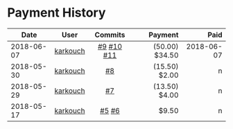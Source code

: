 # Payment History


| Date | User  | Commits | Payment | Paid |
| --- | --- | :---: |---: | ---: |
| 2018-06-07 | [karkouch](https://github.com/karkouch) | [#9](https://github.com/netserva/hcp/pull/9) [#10](https://github.com/netserva/hcp/pull/10) [#11](https://github.com/netserva/hcp/pull/11)| (50.00) $34.50 | 2018-06-07
| 2018-05-30 | [karkouch](https://github.com/karkouch) | [#8](https://github.com/netserva/hcp/pull/8) | (15.50) $2.00 | n
| 2018-05-29 | [karkouch](https://github.com/karkouch) | [#7](https://github.com/netserva/hcp/pull/7) | (13.50) $4.00 | n
| 2018-05-17 | [karkouch](https://github.com/karkouch) | [#5](https://github.com/netserva/hcp/pull/5) [#6](https://github.com/netserva/hcp/pull/6) | $9.50 | n
